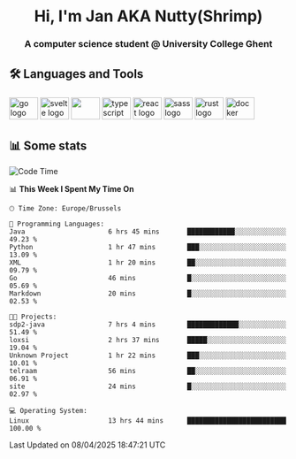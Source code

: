 <h1 align="center">Hi, I'm Jan AKA Nutty(Shrimp)</h1>
<h3 align="center">A computer science student @ University College Ghent</h3>

<h2 align="left">🛠️ Languages and Tools</h2>

###

<div align="left">
  <img src="https://cdn.jsdelivr.net/gh/devicons/devicon/icons/go/go-original.svg" height="40" width="52" alt="go logo"  />
  <img src="https://cdn.jsdelivr.net/gh/devicons/devicon@latest/icons/svelte/svelte-original.svg"  height="40" width="52" alt="svelte logo" />
  <img src="https://cdn.jsdelivr.net/gh/devicons/devicon@latest/icons/tailwindcss/tailwindcss-original.svg" height="40" width="52" />
  <img src="https://cdn.jsdelivr.net/gh/devicons/devicon/icons/typescript/typescript-original.svg" height="40" width="52" alt="typescript logo"  />
  <img src="https://cdn.jsdelivr.net/gh/devicons/devicon/icons/react/react-original.svg" height="40" width="52" alt="react logo"  />
  <img src="https://cdn.jsdelivr.net/gh/devicons/devicon/icons/sass/sass-original.svg" height="40" width="52" alt="sass logo"  />
  <img src="https://cdn.jsdelivr.net/gh/devicons/devicon@latest/icons/rust/rust-original.svg" height="40" width="52" alt="rust logo" />
  <img src="https://cdn.jsdelivr.net/gh/devicons/devicon/icons/docker/docker-original.svg" height="40" width="52" alt="docker logo"  />
</div>

<h2>📊 Some stats</h2>

<!--START_SECTION:waka-->
![Code Time](http://img.shields.io/badge/Code%20Time-5%2C806%20hrs%2014%20mins-blue)

📊 **This Week I Spent My Time On** 

```text
🕑︎ Time Zone: Europe/Brussels

💬 Programming Languages: 
Java                     6 hrs 45 mins       ████████████░░░░░░░░░░░░░   49.23 % 
Python                   1 hr 47 mins        ███░░░░░░░░░░░░░░░░░░░░░░   13.09 % 
XML                      1 hr 20 mins        ██░░░░░░░░░░░░░░░░░░░░░░░   09.79 % 
Go                       46 mins             █░░░░░░░░░░░░░░░░░░░░░░░░   05.69 % 
Markdown                 20 mins             █░░░░░░░░░░░░░░░░░░░░░░░░   02.53 % 

🐱‍💻 Projects: 
sdp2-java                7 hrs 4 mins        █████████████░░░░░░░░░░░░   51.49 % 
loxsi                    2 hrs 37 mins       █████░░░░░░░░░░░░░░░░░░░░   19.04 % 
Unknown Project          1 hr 22 mins        ███░░░░░░░░░░░░░░░░░░░░░░   10.01 % 
telraam                  56 mins             ██░░░░░░░░░░░░░░░░░░░░░░░   06.91 % 
site                     24 mins             █░░░░░░░░░░░░░░░░░░░░░░░░   02.97 % 

💻 Operating System: 
Linux                    13 hrs 44 mins      █████████████████████████   100.00 % 
```


 Last Updated on 08/04/2025 18:47:21 UTC
<!--END_SECTION:waka-->
